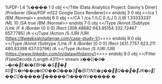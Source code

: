 %PDF-1.4
%����
1 0 obj
<</Title (Data Analytics Project: Danny's Diner)
/Producer (Skia/PDF m122 Google Docs Renderer)>>
endobj
3 0 obj
<</ca 1
/BM /Normal>>
endobj
6 0 obj
<</CA 1
/ca 1
/LC 0
/LJ 0
/LW 1.33333337
/ML 10
/SA true
/BM /Normal>>
endobj
7 0 obj
<</Type /Annot
/Subtype /Link
/F 4
/Border [0 0 0]
/Rect [308.48682 643.95154 332.72467 657.7785]
/A <</Type /Action
/S /URI
/URI (https://8weeksqlchallenge.com/case-study-1/)>>>>
endobj
8 0 obj
<</Type /Annot
/Subtype /Link
/F 4
/Border [0 0 0]
/Rect [431.7757 623.211 480.83398 637.03796]
/A <</Type /Action
/S /URI
/URI (https://www.linkedin.com/in/datawithdanny/)>>>>
endobj
9 0 obj
<</Filter /FlateDecode
/Length 4311>> stream
x��][�d�
~�_я�E�l�EBH�.�S� ¢D%�H��q�tOO��O���3\�@7}N]\�g��Q���JK�o|��C(|�����!�_����?}���Wx�����
�
